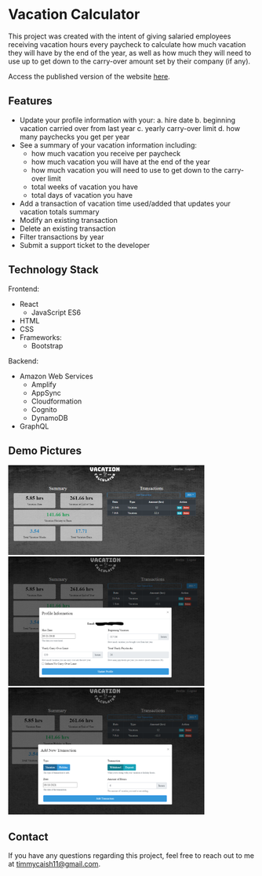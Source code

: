 # Vacation Calculator

This project was created with the intent of giving salaried employees receiving vacation hours every paycheck to calculate how much vacation they will have by the end of the year, as well as how much they will need to use up to get down to the carry-over amount set by their company (if any).

Access the published version of the website [here](https://main.d11iajmckk09l8.amplifyapp.com/).

## Features

- Update your profile information with your:
  a. hire date
  b. beginning vacation carried over from last year
  c. yearly carry-over limit
  d. how many paychecks you get per year
- See a summary of your vacation information including:
  - how much vacation you receive per paycheck
  - how much vacation you will have at the end of the year
  - how much vacation you will need to use to get down to the carry-over limit
  - total weeks of vacation you have
  - total days of vacation you have
- Add a transaction of vacation time used/added that updates your vacation totals summary
- Modify an existing transaction
- Delete an existing transaction
- Filter transactions by year
- Submit a support ticket to the developer

## Technology Stack

Frontend:

- React
  - JavaScript ES6
- HTML
- CSS
- Frameworks:
  - Bootstrap

Backend:

- Amazon Web Services
  - Amplify
  - AppSync
  - Cloudformation
  - Cognito
  - DynamoDB
- GraphQL

## Demo Pictures

<img src="/docs/demo_pics/1.png" width="400">
<img src="/docs/demo_pics/2.png" width="400">
<img src="/docs/demo_pics/3.png" width="400">

## Contact

If you have any questions regarding this project, feel free to reach out to me at <timmycaish11@gmail.com>.
